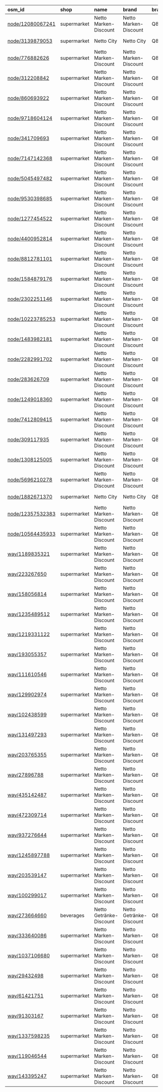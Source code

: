 | osm_id                                                             | shop        | name                    | brand                   | brand:wikidata   | timestamp            |
|:-------------------------------------------------------------------|:------------|:------------------------|:------------------------|:-----------------|:---------------------|
| [node/12080067241](https://www.openstreetmap.org/node/12080067241) | supermarket | Netto Marken-Discount   | Netto Marken-Discount   | Q879858          | 2024-07-29T12:54:20Z |
| [node/3139879053](https://www.openstreetmap.org/node/3139879053)   | supermarket | Netto City              | Netto City              | Q879858          | 2021-09-29T18:12:17Z |
| [node/776882626](https://www.openstreetmap.org/node/776882626)     | supermarket | Netto Marken-Discount   | Netto Marken-Discount   | Q879858          | 2022-06-12T07:45:57Z |
| [node/312208842](https://www.openstreetmap.org/node/312208842)     | supermarket | Netto Marken-Discount   | Netto Marken-Discount   | Q879858          | 2021-04-16T08:49:34Z |
| [node/860693922](https://www.openstreetmap.org/node/860693922)     | supermarket | Netto Marken-Discount   | Netto Marken-Discount   | Q879858          | 2019-06-16T16:56:23Z |
| [node/9718604124](https://www.openstreetmap.org/node/9718604124)   | supermarket | Netto Marken-Discount   | Netto Marken-Discount   | Q879858          | 2022-06-12T08:30:30Z |
| [node/341709693](https://www.openstreetmap.org/node/341709693)     | supermarket | Netto Marken-Discount   | Netto Marken-Discount   | Q879858          | 2024-02-28T15:47:09Z |
| [node/7147142368](https://www.openstreetmap.org/node/7147142368)   | supermarket | Netto Marken-Discount   | Netto Marken-Discount   | Q879858          | 2024-08-30T17:34:36Z |
| [node/5045497482](https://www.openstreetmap.org/node/5045497482)   | supermarket | Netto Marken-Discount   | Netto Marken-Discount   | Q879858          | 2019-11-13T16:20:42Z |
| [node/9530398685](https://www.openstreetmap.org/node/9530398685)   | supermarket | Netto Marken-Discount   | Netto Marken-Discount   | Q879858          | 2024-06-22T09:30:21Z |
| [node/1277454522](https://www.openstreetmap.org/node/1277454522)   | supermarket | Netto Marken-Discount   | Netto Marken-Discount   | Q879858          | 2024-10-08T16:25:19Z |
| [node/4400952814](https://www.openstreetmap.org/node/4400952814)   | supermarket | Netto Marken-Discount   | Netto Marken-Discount   | Q879858          | 2020-08-21T21:50:15Z |
| [node/8812781101](https://www.openstreetmap.org/node/8812781101)   | supermarket | Netto Marken-Discount   | Netto Marken-Discount   | Q879858          | 2024-08-14T00:55:17Z |
| [node/1584879176](https://www.openstreetmap.org/node/1584879176)   | supermarket | Netto Marken-Discount   | Netto Marken-Discount   | Q879858          | 2021-08-25T19:32:16Z |
| [node/2302251146](https://www.openstreetmap.org/node/2302251146)   | supermarket | Netto Marken-Discount   | Netto Marken-Discount   | Q879858          | 2024-10-08T16:25:19Z |
| [node/10223785253](https://www.openstreetmap.org/node/10223785253) | supermarket | Netto Marken-Discount   | Netto Marken-Discount   | Q879858          | 2022-11-28T15:46:40Z |
| [node/1483982181](https://www.openstreetmap.org/node/1483982181)   | supermarket | Netto Marken-Discount   | Netto Marken-Discount   | Q879858          | 2025-02-05T13:21:47Z |
| [node/2282991702](https://www.openstreetmap.org/node/2282991702)   | supermarket | Netto Marken-Discount   | Netto Marken-Discount   | Q879858          | 2023-01-07T19:16:35Z |
| [node/283626709](https://www.openstreetmap.org/node/283626709)     | supermarket | Netto Marken-Discount   | Netto Marken-Discount   | Q879858          | 2020-09-16T18:26:00Z |
| [node/1249018360](https://www.openstreetmap.org/node/1249018360)   | supermarket | Netto Marken-Discount   | Netto Marken-Discount   | Q879858          | 2024-10-08T16:25:19Z |
| [node/7412809415](https://www.openstreetmap.org/node/7412809415)   | supermarket | Netto Marken-Discount   | Netto Marken-Discount   | Q879858          | 2020-04-17T01:55:10Z |
| [node/309117935](https://www.openstreetmap.org/node/309117935)     | supermarket | Netto Marken-Discount   | Netto Marken-Discount   | Q879858          | 2022-06-08T14:34:08Z |
| [node/1308125005](https://www.openstreetmap.org/node/1308125005)   | supermarket | Netto Marken-Discount   | Netto Marken-Discount   | Q879858          | 2024-08-28T15:48:29Z |
| [node/5696210278](https://www.openstreetmap.org/node/5696210278)   | supermarket | Netto Marken-Discount   | Netto Marken-Discount   | Q879858          | 2024-09-22T11:47:39Z |
| [node/1882671370](https://www.openstreetmap.org/node/1882671370)   | supermarket | Netto City              | Netto City              | Q879858          | 2024-10-08T16:25:19Z |
| [node/12357532383](https://www.openstreetmap.org/node/12357532383) | supermarket | Netto Marken-Discount   | Netto Marken-Discount   | Q879858          | 2024-11-20T06:54:03Z |
| [node/10564435933](https://www.openstreetmap.org/node/10564435933) | supermarket | Netto Marken-Discount   | Netto Marken-Discount   | Q879858          | 2025-01-20T08:56:56Z |
| [way/1189835321](https://www.openstreetmap.org/way/1189835321)     | supermarket | Netto Marken-Discount   | Netto Marken-Discount   | Q879858          | 2024-10-08T16:25:33Z |
| [way/223267650](https://www.openstreetmap.org/way/223267650)       | supermarket | Netto Marken-Discount   | Netto Marken-Discount   | Q879858          | 2024-06-12T12:34:11Z |
| [way/158056814](https://www.openstreetmap.org/way/158056814)       | supermarket | Netto Marken-Discount   | Netto Marken-Discount   | Q879858          | 2024-05-05T07:56:28Z |
| [way/1235489512](https://www.openstreetmap.org/way/1235489512)     | supermarket | Netto Marken-Discount   | Netto Marken-Discount   | Q879858          | 2024-01-08T16:37:01Z |
| [way/1219331122](https://www.openstreetmap.org/way/1219331122)     | supermarket | Netto Marken-Discount   | Netto Marken-Discount   | Q879858          | 2023-10-29T15:44:44Z |
| [way/193055357](https://www.openstreetmap.org/way/193055357)       | supermarket | Netto Marken-Discount   | Netto Marken-Discount   | Q879858          | 2024-05-26T03:24:03Z |
| [way/111610546](https://www.openstreetmap.org/way/111610546)       | supermarket | Netto Marken-Discount   | Netto Marken-Discount   | Q879858          | 2025-02-14T14:12:14Z |
| [way/129902974](https://www.openstreetmap.org/way/129902974)       | supermarket | Netto Marken-Discount   | Netto Marken-Discount   | Q879858          | 2025-01-05T08:38:20Z |
| [way/102438599](https://www.openstreetmap.org/way/102438599)       | supermarket | Netto Marken-Discount   | Netto Marken-Discount   | Q879858          | 2024-03-15T15:39:00Z |
| [way/131497293](https://www.openstreetmap.org/way/131497293)       | supermarket | Netto Marken-Discount   | Netto Marken-Discount   | Q879858          | 2021-06-08T20:26:48Z |
| [way/203765355](https://www.openstreetmap.org/way/203765355)       | supermarket | Netto Marken-Discount   | Netto Marken-Discount   | Q879858          | 2021-09-28T13:35:22Z |
| [way/27896788](https://www.openstreetmap.org/way/27896788)         | supermarket | Netto Marken-Discount   | Netto Marken-Discount   | Q879858          | 2024-09-25T15:57:16Z |
| [way/435142487](https://www.openstreetmap.org/way/435142487)       | supermarket | Netto Marken-Discount   | Netto Marken-Discount   | Q879858          | 2024-10-08T16:25:33Z |
| [way/472309714](https://www.openstreetmap.org/way/472309714)       | supermarket | Netto Marken-Discount   | Netto Marken-Discount   | Q879858          | 2024-01-14T07:51:27Z |
| [way/937276644](https://www.openstreetmap.org/way/937276644)       | supermarket | Netto Marken-Discount   | Netto Marken-Discount   | Q879858          | 2025-02-10T07:11:13Z |
| [way/1245897788](https://www.openstreetmap.org/way/1245897788)     | supermarket | Netto Marken-Discount   | Netto Marken-Discount   | Q879858          | 2024-02-03T18:58:24Z |
| [way/203539147](https://www.openstreetmap.org/way/203539147)       | supermarket | Netto Marken-Discount   | Netto Marken-Discount   | Q879858          | 2024-10-08T16:25:26Z |
| [way/100299017](https://www.openstreetmap.org/way/100299017)       | supermarket | Netto Marken-Discount   | Netto Marken-Discount   | Q879858          | 2024-10-08T16:25:26Z |
| [way/273664660](https://www.openstreetmap.org/way/273664660)       | beverages   | Netto Getränke-Discount | Netto Getränke-Discount | Q879858          | 2022-12-21T13:11:18Z |
| [way/333640086](https://www.openstreetmap.org/way/333640086)       | supermarket | Netto Marken-Discount   | Netto Marken-Discount   | Q879858          | 2024-10-08T16:25:33Z |
| [way/1037106680](https://www.openstreetmap.org/way/1037106680)     | supermarket | Netto Marken-Discount   | Netto Marken-Discount   | Q879858          | 2024-10-08T16:25:33Z |
| [way/29432498](https://www.openstreetmap.org/way/29432498)         | supermarket | Netto Marken-Discount   | Netto Marken-Discount   | Q879858          | 2024-10-08T16:25:22Z |
| [way/61421751](https://www.openstreetmap.org/way/61421751)         | supermarket | Netto Marken-Discount   | Netto Marken-Discount   | Q879858          | 2024-10-08T16:25:22Z |
| [way/91303167](https://www.openstreetmap.org/way/91303167)         | supermarket | Netto Marken-Discount   | Netto Marken-Discount   | Q879858          | 2020-09-04T13:07:19Z |
| [way/1337598235](https://www.openstreetmap.org/way/1337598235)     | supermarket | Netto Marken-Discount   | Netto Marken-Discount   | Q879858          | 2024-11-27T22:02:21Z |
| [way/119046544](https://www.openstreetmap.org/way/119046544)       | supermarket | Netto Marken-Discount   | Netto Marken-Discount   | Q879858          | 2024-10-08T16:25:26Z |
| [way/143395247](https://www.openstreetmap.org/way/143395247)       | supermarket | Netto Marken-Discount   | Netto Marken-Discount   | Q879858          | 2025-01-28T21:11:26Z |
